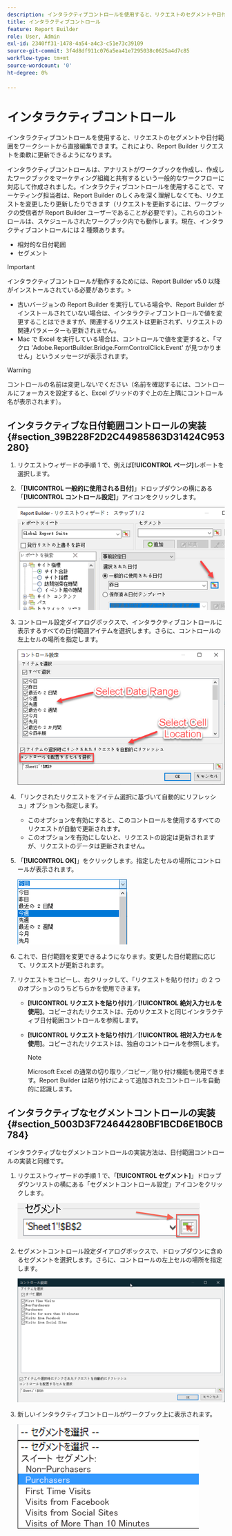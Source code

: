 ```yaml
---
description: インタラクティブコントロールを使用すると、リクエストのセグメントや日付範囲をワークシートから直接編集できます。これにより、Report Builder リクエストを柔軟に更新できるようになります。
title: インタラクティブコントロール
feature: Report Builder
role: User, Admin
exl-id: 2340ff31-1478-4a54-a4c3-c51e73c39109
source-git-commit: 3f4d8df911c076a5ea41e7295038c0625a4d7c85
workflow-type: tm+mt
source-wordcount: '0'
ht-degree: 0%

---
```


# インタラクティブコントロール

インタラクティブコントロールを使用すると、リクエストのセグメントや日付範囲をワークシートから直接編集できます。これにより、Report Builder リクエストを柔軟に更新できるようになります。

インタラクティブコントロールは、アナリストがワークブックを作成し、作成したワークブックをマーケティング組織と共有するという一般的なワークフローに対応して作成されました。インタラクティブコントロールを使用することで、マーケティング担当者は、Report Builder のしくみを深く理解しなくても、リクエストを変更したり更新したりできます（リクエストを更新するには、ワークブックの受信者が Report Builder ユーザーであることが必要です）。これらのコントロールは、スケジュールされたワークブック内でも動作します。現在、インタラクティブコントロールには 2 種類あります。

* 相対的な日付範囲
* セグメント

>[!IMPORTANT]
>
>インタラクティブコントロールが動作するためには、Report Builder v5.0 以降がインストールされている必要があります。>
>* 古いバージョンの Report Builder を実行している場合や、Report Builder がインストールされていない場合は、インタラクティブコントロールで値を変更することはできますが、関連するリクエストは更新されず、リクエストの関連パラメーターも更新されません。
>* Mac で Excel を実行している場合は、コントロールで値を変更すると、「マクロ &#39;Adobe.ReportBuilder.Bridge.FormControlClick.Event&#39; が見つかりません」というメッセージが表示されます。
>


>[!WARNING]
>
>コントロールの名前は変更しないでください（名前を確認するには、コントロールにフォーカスを設定すると、Excel グリッドのすぐ上の左上隅にコントロール名が表示されます）。

## インタラクティブな日付範囲コントロールの実装 {#section_39B228F2D2C44985863D31424C953280}

1. リクエストウィザードの手順 1 で、例えば&#x200B;**[!UICONTROL ページ]**&#x200B;レポートを選択します。
1. 「**[!UICONTROL 一般的に使用される日付]**」ドロップダウンの横にある「**[!UICONTROL コントロール設定]**」アイコンをクリックします。

   ![](assets/date_range_control.png)

1. コントロール設定ダイアログボックスで、インタラクティブコントロールに表示するすべての日付範囲アイテムを選択します。さらに、コントロールの左上セルの場所を指定します。

   ![](assets/control_settings.png)

1. 「リンクされたリクエストをアイテム選択に基づいて自動的にリフレッシュ」オプションも指定します。

   * このオプションを有効にすると、このコントロールを使用するすべてのリクエストが自動で更新されます。
   * このオプションを有効にしないと、リクエストの設定は更新されますが、リクエストのデータは更新されません。

1. 「**[!UICONTROL OK]**」をクリックします。指定したセルの場所にコントロールが表示されます。

   ![](assets/date_range_control_interactive.png)

1. これで、日付範囲を変更できるようになります。変更した日付範囲に応じて、リクエストが更新されます。
1. リクエストをコピーし、右クリックして、「リクエストを貼り付け」の 2 つのオプションのうちどちらかを使用できます。

   * **[!UICONTROL リクエストを貼り付け]**／**[!UICONTROL 絶対入力セルを使用]**。コピーされたリクエストは、元のリクエストと同じインタラクティブ日付範囲コントロールを参照します。

   * **[!UICONTROL リクエストを貼り付け]**／**[!UICONTROL 相対入力セルを使用]**。コピーされたリクエストは、独自のコントロールを参照します。

      >[!NOTE]
      >
      >Microsoft Excel の通常の切り取り／コピー／貼り付け機能も使用できます。Report Builder は貼り付けによって追加されたコントロールを自動的に認識します。

## インタラクティブなセグメントコントロールの実装 {#section_5003D3F724644280BF1BCD6E1B0CB784}

インタラクティブなセグメントコントロールの実装方法は、日付範囲コントロールの実装と同様です。

1. リクエストウィザードの手順 1 で、「**[!UICONTROL セグメント]**」ドロップダウンリストの横にある「セグメントコントロール設定」アイコンをクリックします。

   ![](assets/segment_interactive_1.png)

1. セグメントコントロール設定ダイアログボックスで、ドロップダウンに含めるセグメントを選択します。さらに、コントロールの左上セルの場所を指定します。

   ![](assets/segment_drop_down_properties.png)

1. 新しいインタラクティブコントロールがワークブック上に表示されます。

   ![](assets/segment_interactive_3.png)
